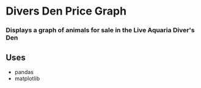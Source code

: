 # Divers Den Price Graph
### Displays a graph of animals for sale in the Live Aquaria Diver's Den

## Uses
- pandas
- matplotlib
